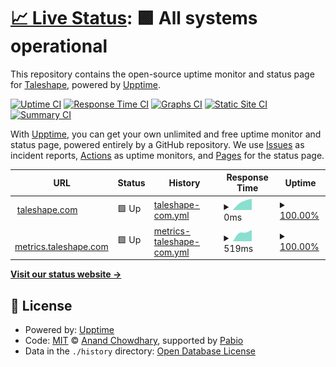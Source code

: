 # [📈 Live Status](https://taleshape-com.github.io/uptime): <!--live status--> **🟩 All systems operational**

This repository contains the open-source uptime monitor and status page for [Taleshape](https://taleshape.com/), powered by [Upptime](https://github.com/upptime/upptime).

[![Uptime CI](https://github.com/taleshape-com/uptime/workflows/Uptime%20CI/badge.svg)](https://github.com/taleshape-com/uptime/actions?query=workflow%3A%22Uptime+CI%22)
[![Response Time CI](https://github.com/taleshape-com/uptime/workflows/Response%20Time%20CI/badge.svg)](https://github.com/taleshape-com/uptime/actions?query=workflow%3A%22Response+Time+CI%22)
[![Graphs CI](https://github.com/taleshape-com/uptime/workflows/Graphs%20CI/badge.svg)](https://github.com/taleshape-com/uptime/actions?query=workflow%3A%22Graphs+CI%22)
[![Static Site CI](https://github.com/taleshape-com/uptime/workflows/Static%20Site%20CI/badge.svg)](https://github.com/taleshape-com/uptime/actions?query=workflow%3A%22Static+Site+CI%22)
[![Summary CI](https://github.com/taleshape-com/uptime/workflows/Summary%20CI/badge.svg)](https://github.com/taleshape-com/uptime/actions?query=workflow%3A%22Summary+CI%22)

With [Upptime](https://upptime.js.org), you can get your own unlimited and free uptime monitor and status page, powered entirely by a GitHub repository. We use [Issues](https://github.com/taleshape-com/uptime/issues) as incident reports, [Actions](https://github.com/taleshape-com/uptime/actions) as uptime monitors, and [Pages](https://taleshape-com.github.io/uptime) for the status page.

<!--start: status pages-->
<!-- This summary is generated by Upptime (https://github.com/upptime/upptime) -->
<!-- Do not edit this manually, your changes will be overwritten -->
<!-- prettier-ignore -->
| URL | Status | History | Response Time | Uptime |
| --- | ------ | ------- | ------------- | ------ |
| <img alt="" src="https://icons.duckduckgo.com/ip3/taleshape.com.ico" height="13"> [taleshape.com](https://taleshape.com) | 🟩 Up | [taleshape-com.yml](https://github.com/taleshape-com/upptime-taleshape-com/commits/HEAD/history/taleshape-com.yml) | <details><summary><img alt="Response time graph" src="./graphs/taleshape-com/response-time-week.png" height="20"> 0ms</summary><br><a href="https://taleshape-com.github.io/uptime/history/taleshape-com"><img alt="Response time 0" src="https://img.shields.io/endpoint?url=https%3A%2F%2Fraw.githubusercontent.com%2Ftaleshape-com%2Fupptime-taleshape-com%2FHEAD%2Fapi%2Ftaleshape-com%2Fresponse-time.json"></a><br><a href="https://taleshape-com.github.io/uptime/history/taleshape-com"><img alt="24-hour response time 0" src="https://img.shields.io/endpoint?url=https%3A%2F%2Fraw.githubusercontent.com%2Ftaleshape-com%2Fupptime-taleshape-com%2FHEAD%2Fapi%2Ftaleshape-com%2Fresponse-time-day.json"></a><br><a href="https://taleshape-com.github.io/uptime/history/taleshape-com"><img alt="7-day response time 0" src="https://img.shields.io/endpoint?url=https%3A%2F%2Fraw.githubusercontent.com%2Ftaleshape-com%2Fupptime-taleshape-com%2FHEAD%2Fapi%2Ftaleshape-com%2Fresponse-time-week.json"></a><br><a href="https://taleshape-com.github.io/uptime/history/taleshape-com"><img alt="30-day response time 0" src="https://img.shields.io/endpoint?url=https%3A%2F%2Fraw.githubusercontent.com%2Ftaleshape-com%2Fupptime-taleshape-com%2FHEAD%2Fapi%2Ftaleshape-com%2Fresponse-time-month.json"></a><br><a href="https://taleshape-com.github.io/uptime/history/taleshape-com"><img alt="1-year response time 0" src="https://img.shields.io/endpoint?url=https%3A%2F%2Fraw.githubusercontent.com%2Ftaleshape-com%2Fupptime-taleshape-com%2FHEAD%2Fapi%2Ftaleshape-com%2Fresponse-time-year.json"></a></details> | <details><summary><a href="https://taleshape-com.github.io/uptime/history/taleshape-com">100.00%</a></summary><a href="https://taleshape-com.github.io/uptime/history/taleshape-com"><img alt="All-time uptime 100.00%" src="https://img.shields.io/endpoint?url=https%3A%2F%2Fraw.githubusercontent.com%2Ftaleshape-com%2Fupptime-taleshape-com%2FHEAD%2Fapi%2Ftaleshape-com%2Fuptime.json"></a><br><a href="https://taleshape-com.github.io/uptime/history/taleshape-com"><img alt="24-hour uptime 100.00%" src="https://img.shields.io/endpoint?url=https%3A%2F%2Fraw.githubusercontent.com%2Ftaleshape-com%2Fupptime-taleshape-com%2FHEAD%2Fapi%2Ftaleshape-com%2Fuptime-day.json"></a><br><a href="https://taleshape-com.github.io/uptime/history/taleshape-com"><img alt="7-day uptime 100.00%" src="https://img.shields.io/endpoint?url=https%3A%2F%2Fraw.githubusercontent.com%2Ftaleshape-com%2Fupptime-taleshape-com%2FHEAD%2Fapi%2Ftaleshape-com%2Fuptime-week.json"></a><br><a href="https://taleshape-com.github.io/uptime/history/taleshape-com"><img alt="30-day uptime 100.00%" src="https://img.shields.io/endpoint?url=https%3A%2F%2Fraw.githubusercontent.com%2Ftaleshape-com%2Fupptime-taleshape-com%2FHEAD%2Fapi%2Ftaleshape-com%2Fuptime-month.json"></a><br><a href="https://taleshape-com.github.io/uptime/history/taleshape-com"><img alt="1-year uptime 100.00%" src="https://img.shields.io/endpoint?url=https%3A%2F%2Fraw.githubusercontent.com%2Ftaleshape-com%2Fupptime-taleshape-com%2FHEAD%2Fapi%2Ftaleshape-com%2Fuptime-year.json"></a></details>
| <img alt="" src="https://icons.duckduckgo.com/ip3/metrics.taleshape.com.ico" height="13"> [metrics.taleshape.com](https://metrics.taleshape.com) | 🟩 Up | [metrics-taleshape-com.yml](https://github.com/taleshape-com/upptime-taleshape-com/commits/HEAD/history/metrics-taleshape-com.yml) | <details><summary><img alt="Response time graph" src="./graphs/metrics-taleshape-com/response-time-week.png" height="20"> 519ms</summary><br><a href="https://taleshape-com.github.io/uptime/history/metrics-taleshape-com"><img alt="Response time 519" src="https://img.shields.io/endpoint?url=https%3A%2F%2Fraw.githubusercontent.com%2Ftaleshape-com%2Fupptime-taleshape-com%2FHEAD%2Fapi%2Fmetrics-taleshape-com%2Fresponse-time.json"></a><br><a href="https://taleshape-com.github.io/uptime/history/metrics-taleshape-com"><img alt="24-hour response time 519" src="https://img.shields.io/endpoint?url=https%3A%2F%2Fraw.githubusercontent.com%2Ftaleshape-com%2Fupptime-taleshape-com%2FHEAD%2Fapi%2Fmetrics-taleshape-com%2Fresponse-time-day.json"></a><br><a href="https://taleshape-com.github.io/uptime/history/metrics-taleshape-com"><img alt="7-day response time 519" src="https://img.shields.io/endpoint?url=https%3A%2F%2Fraw.githubusercontent.com%2Ftaleshape-com%2Fupptime-taleshape-com%2FHEAD%2Fapi%2Fmetrics-taleshape-com%2Fresponse-time-week.json"></a><br><a href="https://taleshape-com.github.io/uptime/history/metrics-taleshape-com"><img alt="30-day response time 519" src="https://img.shields.io/endpoint?url=https%3A%2F%2Fraw.githubusercontent.com%2Ftaleshape-com%2Fupptime-taleshape-com%2FHEAD%2Fapi%2Fmetrics-taleshape-com%2Fresponse-time-month.json"></a><br><a href="https://taleshape-com.github.io/uptime/history/metrics-taleshape-com"><img alt="1-year response time 519" src="https://img.shields.io/endpoint?url=https%3A%2F%2Fraw.githubusercontent.com%2Ftaleshape-com%2Fupptime-taleshape-com%2FHEAD%2Fapi%2Fmetrics-taleshape-com%2Fresponse-time-year.json"></a></details> | <details><summary><a href="https://taleshape-com.github.io/uptime/history/metrics-taleshape-com">100.00%</a></summary><a href="https://taleshape-com.github.io/uptime/history/metrics-taleshape-com"><img alt="All-time uptime 100.00%" src="https://img.shields.io/endpoint?url=https%3A%2F%2Fraw.githubusercontent.com%2Ftaleshape-com%2Fupptime-taleshape-com%2FHEAD%2Fapi%2Fmetrics-taleshape-com%2Fuptime.json"></a><br><a href="https://taleshape-com.github.io/uptime/history/metrics-taleshape-com"><img alt="24-hour uptime 100.00%" src="https://img.shields.io/endpoint?url=https%3A%2F%2Fraw.githubusercontent.com%2Ftaleshape-com%2Fupptime-taleshape-com%2FHEAD%2Fapi%2Fmetrics-taleshape-com%2Fuptime-day.json"></a><br><a href="https://taleshape-com.github.io/uptime/history/metrics-taleshape-com"><img alt="7-day uptime 100.00%" src="https://img.shields.io/endpoint?url=https%3A%2F%2Fraw.githubusercontent.com%2Ftaleshape-com%2Fupptime-taleshape-com%2FHEAD%2Fapi%2Fmetrics-taleshape-com%2Fuptime-week.json"></a><br><a href="https://taleshape-com.github.io/uptime/history/metrics-taleshape-com"><img alt="30-day uptime 100.00%" src="https://img.shields.io/endpoint?url=https%3A%2F%2Fraw.githubusercontent.com%2Ftaleshape-com%2Fupptime-taleshape-com%2FHEAD%2Fapi%2Fmetrics-taleshape-com%2Fuptime-month.json"></a><br><a href="https://taleshape-com.github.io/uptime/history/metrics-taleshape-com"><img alt="1-year uptime 100.00%" src="https://img.shields.io/endpoint?url=https%3A%2F%2Fraw.githubusercontent.com%2Ftaleshape-com%2Fupptime-taleshape-com%2FHEAD%2Fapi%2Fmetrics-taleshape-com%2Fuptime-year.json"></a></details>

<!--end: status pages-->

[**Visit our status website →**](https://taleshape-com.github.io/uptime)

## 📄 License

- Powered by: [Upptime](https://github.com/upptime/upptime)
- Code: [MIT](./LICENSE) © [Anand Chowdhary](https://anandchowdhary.com), supported by [Pabio](https://pabio.com)
- Data in the `./history` directory: [Open Database License](https://opendatacommons.org/licenses/odbl/1-0/)

